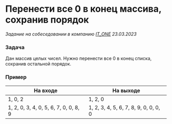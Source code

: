 # Перенести все 0 в конец массива, сохранив порядок

_Задание на собеседовании в компанию [IT_ONE](https://www.it-one.ru/) 23.03.2023_

### Задача

Дан массив целых чисел.
Нужно перенести все 0 в конец списка, сохранив остальной порядок.

### Пример

| На входе                              | На выходе |
|---------------------------------------|-----------|
| 1, 0, 2                               | 1, 2, 0   |
| 1, 2, 0, 3, 4, 0, 5, 6, 7, 0, 0, 8, 9 | 1, 2, 3, 4, 5, 6, 7, 8, 9, 0, 0, 0, 0 |